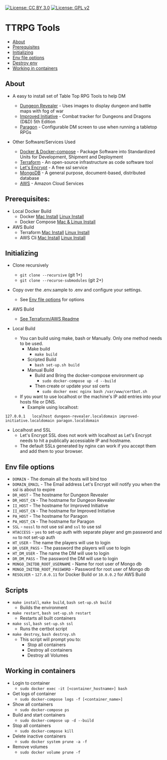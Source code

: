 [![License: CC BY 3.0](https://img.shields.io/badge/License-CC%20BY%203.0-lightgrey.svg)](https://creativecommons.org/licenses/by/3.0/) [![License: GPL v2](https://img.shields.io/badge/License-GPL%20v2-blue.svg)](https://www.gnu.org/licenses/old-licenses/gpl-2.0.en.html)

TTRPG Tools
=================

  * [About](https://github.com/wushin/ttrpg-tools#about)
  * [Prerequisites](https://github.com/wushin/ttrpg-tools#prerequisites)
  * [Initializing](https://github.com/wushin/ttrpg-tools#initializing)
  * [Env file options](https://github.com/wushin/ttrpg-tools#env-file-options)
  * [Destroy env](https://github.com/wushin/ttrpg-tools#destroy-env)
  * [Working in containers](https://github.com/wushin/ttrpg-tools#working-in-containers)

## About
* A easy to install set of Table Top RPG Tools to help DM
  * [Dungeon Revealer](https://github.com/dungeon-revealer/dungeon-revealer) - Uses images to display dungeon and battle maps with fog of war
  * [Improved Initiative](https://github.com/cynicaloptimist/improved-initiative) - Combat tracker for Dungeons and Dragons (D&D) 5th Edition
  * [Paragon](https://github.com/cynicaloptimist/paragon) - Configurable DM screen to use when running a tabletop RPGs

* Other Software/Services Used
  * [Docker & Docker-compose](https://www.docker.com/) - Package Software into Standardized Units for Development, Shipment and Deployment
  * [Terraform](https://www.terraform.io/) - An open-source infrastructure as code software tool
  * [Let's Encrypt](https://letsencrypt.org/) - A free ssl service
  * [MongoDB](https://www.mongodb.com/) - A general purpose, document-based, distributed database
  * [AWS](https://aws.amazon.com/) - Amazon Cloud Services

## Prerequisites:
* Local Docker Build
  * Docker [Mac Install](https://docs.docker.com/docker-for-mac/install/) [Linux Install](https://docs.docker.com/engine/install/#server)
  * Docker Compose [Mac & Linux Install](https://docs.docker.com/compose/install/)
* AWS Build
  * Terraform [Mac Install](https://learn.hashicorp.com/tutorials/terraform/install-cli) [Linux Install](https://learn.hashicorp.com/tutorials/terraform/install-cli)
  * AWS Cli [Mac Install](https://docs.aws.amazon.com/cli/latest/userguide/install-cliv2-mac.html) [Linux Install](https://docs.aws.amazon.com/cli/latest/userguide/install-cliv2-linux.html)

## Initializing
* Clone recursively
  * `git clone --recursive` (git 1+)
  * `git clone --recurse-submodules` (git 2+)
* Copy over the .env.sample to .env and configure your settings.
  * See [Env file options](https://github.com/wushin/ttrpg-tools#env-file-options) for options

* AWS Build
  * [See Terraform/AWS Readme](https://github.com/wushin/ttrpg-tools/blob/main/terraform/README.md)

* Local Build
  * You can build using make, bash or Manually. Only one method needs to be used.
    * Make build
      * `make build`
    * Scripted Build
      * `bash set-up.sh build`
    * Manual Build
      * Build and Bring the docker-compose environment up
        * `sudo docker-compose up -d --build`
      * Then create or update your ssl certs
        * `sudo docker exec nginx bash /var/www/certbot.sh`
  * If you want to use localhost or the machine's IP add entries into your hosts file or DNS. 
    * Example using localhost:
```
127.0.0.1	localhost dungeon-revealer.localdomain improved-initiative.localdomain paragon.localdomain
```
  * Localhost and SSL
    * Let's Encrypt SSL does not work with localhost as Let's Encrypt needs to hit a publically accessiable IP and hostname.
    * The default SSLs generated by nginx can work if you accept them and add them to your browser.

## Env file options
* `DOMAIN` - The domain all the hosts will bind too
* `DOMAIN_EMAIL` - The Email address Let's Encrypt will notify you when the ssl is about to expire
* `DR_HOST` - The hostname for Dungeon Revealer
* `DR_HOST_CN` - The hostname for Dungeon Revealer
* `II_HOST` - The hostname for Improved Initiative
* `II_HOST_CN` - The hostname for Improved Initiative
* `PA_HOST` - The hostname for Paragon
* `PA_HOST_CN` - The hostname for Paragon
* `SSL` - `nossl` to not use ssl and `ssl` to use ssl
* `HTACCESS` - `yes` to set-up auth with separate player and gm password and `no` to not set-up auth
* `HT_USER` - The name the players will use to login
* `DR_USER_PASS` - The password the players will use to login
* `HT_DM_USER` - The name the DM will use to login
* `DR_DM_PASS` - The password the DM will use to login
* `MONGO_INITDB_ROOT_USERNAME` - Name for root user of Mongo db
* `MONGO_INITDB_ROOT_PASSWORD` - Password for root user of Mongo db
* `RESOLVER` - `127.0.0.11` for Docker Build or `10.0.0.2` for AWS Build

## Scripts
* `make install`, `make build`, `bash set-up.sh build`
  * Builds the environment
* `make restart`, `bash set-up.sh restart`
  * Restarts all built containers
* `make ssl`, `bash set-up.sh ssl`
  * Runs the certbot script
* `make destroy`, `bash destroy.sh`
  * This script will prompt you to:
    * Stop all containers
    * Destroy all containers
    * Destroy all Volumes

## Working in containers
* Login to container
  * `sudo docker exec -it [<container_hostname>] bash`
* Get logs of container
  * `sudo docker-compose logs -f [<container_name>]`
* Show all containers
  * `sudo docker-compose ps`
* Build and start containers
  * `sudo docker-compose up -d --build`
* Stop all containers
  * `sudo docker-compose kill`
* Delete inactive containers
  * `sudo docker system prune -a -f`
* Remove volumes
  * `sudo docker volume prune -f`
